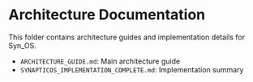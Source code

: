 # Architecture Documentation

This folder contains architecture guides and implementation details for Syn_OS.

- `ARCHITECTURE_GUIDE.md`: Main architecture guide
- `SYNAPTICOS_IMPLEMENTATION_COMPLETE.md`: Implementation summary
